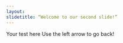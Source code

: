 ```yaml
---
layout: 
slidetitle: “Welcome to our second slide!”
---
```

Your test here
Use the left arrow to go back!
